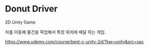# Donut Driver
2D Unity Game

 차를 이동해 물건을 픽업해서 특정 위치에 배달 하는 게임.
 
 https://www.udemy.com/course/best-c-unity-2d/?kw=unity&src=sac
